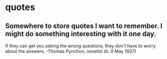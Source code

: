 # quotes
Somewhere to store quotes I want to remember. I might do something interesting with it one day.
------

If they can get you asking the wrong questions, they don't have to worry about the answers. -Thomas Pynchon, novelist (b. 8 May 1937) 
